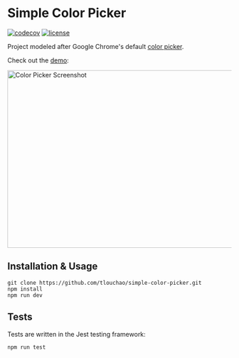 # Simple Color Picker

[![codecov](https://codecov.io/gh/tlouchao/simple-color-picker/branch/master/graph/badge.svg?token=BE9DVAUCGS)](https://codecov.io/gh/tlouchao/simple-color-picker)
[![license](https://img.shields.io/github/license/tlouchao/simple-color-picker.svg)](https://github.com/tlouchao/simple-color-picker/blob/master/LICENSE.txt)

Project modeled after Google Chrome's default [color picker](https://www.google.com/search?q=color+picker).

Check out the [demo](https://tlouchao-color-picker.netlify.app/):

<img src="https://i.imgur.com/FWhnvDC.png" alt="Color Picker Screenshot" width=600 height=400 />

## Installation & Usage

```
git clone https://github.com/tlouchao/simple-color-picker.git
npm install
npm run dev
```

## Tests

Tests are written in the Jest testing framework:

```
npm run test
```

